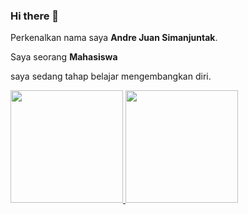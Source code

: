 ### Hi there 👋


Perkenalkan nama saya **Andre Juan Simanjuntak**.

Saya seorang **Mahasiswa** 


saya sedang tahap belajar mengembangkan diri.

<p align="left">
  <a href="https://github.com/AndreJu16">
  <img height="180em" src="https://github-readme-stats-eight-theta.vercel.app/api?username=AndreJu16&show_icons=true&theme=algolia&include_all_commits=true&count_private=true"/>
  <img height="180em" src="https://github-readme-stats-eight-theta.vercel.app/api/top-langs/?username=AndreJu16&layout=compact&langs_count=8&theme=algolia"/>
</a>
</p>
